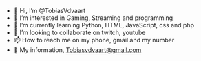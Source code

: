 - 👋 Hi, I’m @TobiasVdvaart
- 👀 I’m interested in Gaming, Streaming and programming
- 🌱 I’m currently learning Python, HTML, JavaScript, css and php
- 💞️ I’m looking to collaborate on twitch, youtube
- 📫 How to reach me on my phone, gmail and my number
- 📲 My information, Tobiasvdvaart@gmail.com
<!---
TobiasVdvaart/TobiasVdvaart is a ✨ special ✨ repository because its `README.md` (this file) appears on your GitHub profile.
You can click the Preview link to take a look at your changes.
--->
